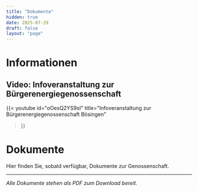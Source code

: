 ```yaml
---
title: "Dokumente"
hidden: true
date: 2025-07-29
draft: false
layout: "page"
---
```



# Informationen

## Video: Infoveranstaltung zur Bürgerenergiegenossenschaft

{{< youtube
    id="oOesQ2YS9sI"
    title="Infoveranstaltung zur Bürgerenergiegenossenschaft Bösingen"
>}}

# Dokumente

Hier finden Sie, sobald verfügbar, Dokumente zur Genossenschaft.


---

*Alle Dokumente stehen als PDF zum Download bereit.*